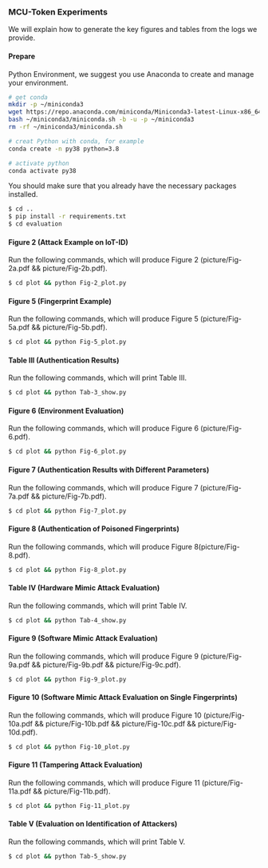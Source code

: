 ### MCU-Token Experiments

We will explain how to generate the key figures and tables from the logs we provide.

#### Prepare

Python Environment, we suggest you use Anaconda to create and manage your environment.

```bash
# get conda
mkdir -p ~/miniconda3
wget https://repo.anaconda.com/miniconda/Miniconda3-latest-Linux-x86_64.sh -O ~/miniconda3/miniconda.sh
bash ~/miniconda3/miniconda.sh -b -u -p ~/miniconda3
rm -rf ~/miniconda3/miniconda.sh

# creat Python with conda, for example
conda create -n py38 python=3.8

# activate python
conda activate py38
```

You should make sure that you already have the necessary packages installed.

```bash
$ cd ..
$ pip install -r requirements.txt
$ cd evaluation
```
#### Figure 2 (Attack Example on IoT-ID)

Run the following commands, which will produce Figure 2 (picture/Fig-2a.pdf && picture/Fig-2b.pdf).

```bash
$ cd plot && python Fig-2_plot.py
```

#### Figure 5 (Fingerprint Example)

Run the following commands, which will produce Figure 5 (picture/Fig-5a.pdf && picture/Fig-5b.pdf).

```bash
$ cd plot && python Fig-5_plot.py
```

#### Table III (Authentication Results)

Run the following commands, which will print Table III.

```bash
$ cd plot && python Tab-3_show.py
```

#### Figure 6 (Environment Evaluation)

Run the following commands, which will produce Figure 6 (picture/Fig-6.pdf).

```bash
$ cd plot && python Fig-6_plot.py
```

#### Figure 7 (Authentication Results with Different Parameters)

Run the following commands, which will produce Figure 7 (picture/Fig-7a.pdf && picture/Fig-7b.pdf).

```bash
$ cd plot && python Fig-7_plot.py
```

#### Figure 8 (Authentication of Poisoned Fingerprints)

Run the following commands, which will produce Figure 8(picture/Fig-8.pdf).

```bash
$ cd plot && python Fig-8_plot.py
```

#### Table IV (Hardware Mimic Attack Evaluation)

Run the following commands, which will print Table IV.

```bash
$ cd plot && python Tab-4_show.py
```

#### Figure 9 (Software Mimic Attack Evaluation)

Run the following commands, which will produce Figure 9 (picture/Fig-9a.pdf && picture/Fig-9b.pdf && picture/Fig-9c.pdf).

```bash
$ cd plot && python Fig-9_plot.py
```

#### Figure 10 (Software Mimic Attack Evaluation on Single Fingerprints)

Run the following commands, which will produce Figure 10 (picture/Fig-10a.pdf && picture/Fig-10b.pdf && picture/Fig-10c.pdf && picture/Fig-10d.pdf).

```bash
$ cd plot && python Fig-10_plot.py
```

#### Figure 11 (Tampering Attack Evaluation)

Run the following commands, which will produce Figure 11 (picture/Fig-11a.pdf && picture/Fig-11b.pdf).

```bash
$ cd plot && python Fig-11_plot.py
```

#### Table V (Evaluation on Identification of Attackers)

Run the following commands, which will print Table V.

```bash
$ cd plot && python Tab-5_show.py
```
